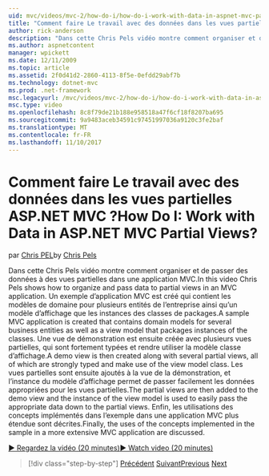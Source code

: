 ```yaml
---
uid: mvc/videos/mvc-2/how-do-i/how-do-i-work-with-data-in-aspnet-mvc-partial-views
title: "Comment faire Le travail avec des données dans les vues partielles ASP.NET MVC ? | Microsoft Docs"
author: rick-anderson
description: "Dans cette Chris Pels vidéo montre comment organiser et de passer des données à des vues partielles dans une application MVC. Un exemple d’application MVC est créé qui contient le domaine..."
ms.author: aspnetcontent
manager: wpickett
ms.date: 12/11/2009
ms.topic: article
ms.assetid: 2f0d41d2-2860-4113-8f5e-0efdd29abf7b
ms.technology: dotnet-mvc
ms.prod: .net-framework
msc.legacyurl: /mvc/videos/mvc-2/how-do-i/how-do-i-work-with-data-in-aspnet-mvc-partial-views
msc.type: video
ms.openlocfilehash: 8c8f79de21b188e958518a47f6cf18f8207ba695
ms.sourcegitcommit: 9a9483aceb34591c97451997036a9120c3fe2baf
ms.translationtype: MT
ms.contentlocale: fr-FR
ms.lasthandoff: 11/10/2017
---
```

<a name="how-do-i-work-with-data-in-aspnet-mvc-partial-views"></a><span data-ttu-id="51b63-105">Comment faire Le travail avec des données dans les vues partielles ASP.NET MVC ?</span><span class="sxs-lookup"><span data-stu-id="51b63-105">How Do I: Work with Data in ASP.NET MVC Partial Views?</span></span>
====================
<span data-ttu-id="51b63-106">par [Chris PEL](https://twitter.com/chrispels)</span><span class="sxs-lookup"><span data-stu-id="51b63-106">by [Chris Pels](https://twitter.com/chrispels)</span></span>

<span data-ttu-id="51b63-107">Dans cette Chris Pels vidéo montre comment organiser et de passer des données à des vues partielles dans une application MVC.</span><span class="sxs-lookup"><span data-stu-id="51b63-107">In this video Chris Pels shows how to organize and pass data to partial views in an MVC application.</span></span> <span data-ttu-id="51b63-108">Un exemple d’application MVC est créé qui contient les modèles de domaine pour plusieurs entités de l’entreprise ainsi qu’un modèle d’affichage que les instances des classes de packages.</span><span class="sxs-lookup"><span data-stu-id="51b63-108">A sample MVC application is created that contains domain models for several business entities as well as a view model that packages instances of the classes.</span></span> <span data-ttu-id="51b63-109">Une vue de démonstration est ensuite créée avec plusieurs vues partielles, qui sont fortement typées et rendre utiliser la modèle classe d’affichage.</span><span class="sxs-lookup"><span data-stu-id="51b63-109">A demo view is then created along with several partial views, all of which are strongly typed and make use of the view model class.</span></span> <span data-ttu-id="51b63-110">Les vues partielles sont ensuite ajoutés à la vue de la démonstration, et l’instance du modèle d’affichage permet de passer facilement les données appropriées pour les vues partielles.</span><span class="sxs-lookup"><span data-stu-id="51b63-110">The partial views are then added to the demo view and the instance of the view model is used to easily pass the appropriate data down to the partial views.</span></span> <span data-ttu-id="51b63-111">Enfin, les utilisations des concepts implémentés dans l’exemple dans une application MVC plus étendue sont décrites.</span><span class="sxs-lookup"><span data-stu-id="51b63-111">Finally, the uses of the concepts implemented in the sample in a more extensive MVC application are discussed.</span></span>

[<span data-ttu-id="51b63-112">&#9654; Regardez la vidéo (20 minutes)</span><span class="sxs-lookup"><span data-stu-id="51b63-112">&#9654; Watch video (20 minutes)</span></span>](https://channel9.msdn.com/Blogs/ASP-NET-Site-Videos/how-do-i-work-with-data-in-aspnet-mvc-partial-views)

>[!div class="step-by-step"]
<span data-ttu-id="51b63-113">[Précédent](how-do-i-return-json-formatted-data-for-an-ajax-call-in-an-aspnet-mvc-web-application.md)
[Suivant](how-do-i-implement-view-models-to-manage-data-for-aspnet-mvc-views.md)</span><span class="sxs-lookup"><span data-stu-id="51b63-113">[Previous](how-do-i-return-json-formatted-data-for-an-ajax-call-in-an-aspnet-mvc-web-application.md)
[Next](how-do-i-implement-view-models-to-manage-data-for-aspnet-mvc-views.md)</span></span>
